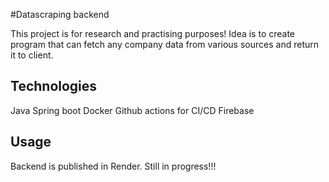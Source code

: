 #Datascraping backend

This project is for research and practising purposes! Idea is to create program that can fetch any company data from various sources and return it to client.

## Technologies

Java
Spring boot
Docker
Github actions for CI/CD
Firebase

## Usage

Backend is published in Render. Still in progress!!!
